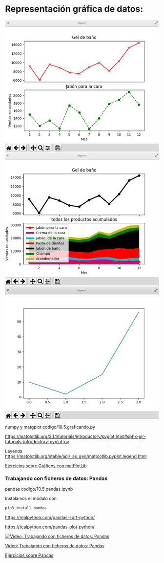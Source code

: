 # Representación gráfica de datos: 


![](./images/Graficando3.png)
![](./images/graficando2.png)
![](./images/graficando.png)

numpy y matgplot
codigo/10.5.graficando.py



https://matplotlib.org/3.1.1/tutorials/introductory/pyplot.html#sphx-glr-tutorials-introductory-pyplot-py

Leyenda https://matplotlib.org/stable/api/_as_gen/matplotlib.pyplot.legend.html


[Ejercicios sobre Gráficos con matPlotLib](https://pynative.com/python-matplotlib-exercise/)


### Trabajando con ficheros de datos: Pandas

pandas
codigo/10.5.pandas.ipynb

Instalamos el módulo con 

```python
pip3 install pandas
```

https://realpython.com/pandas-sort-python/

https://realpython.com/pandas-plot-python/


[![Vídeo: Trabajando con ficheros de datos: Pandas](https://img.youtube.com/vi/otR4PIGoEQs/0.jpg)](https://youtu.be/otR4PIGoEQs)

[Vídeo: Trabajando con ficheros de datos: Pandas](https://youtu.be/otR4PIGoEQs)


[Ejercicios sobre Pandas](https://pynative.com/python-pandas-exercise/)



